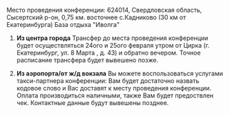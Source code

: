 Место проведения конференции: 624014, Свердловская область, Сысертский р-он, 0,75 км. восточнее с.Кадниково (30 км от Екатеринбурга)
База отдыха "Иволга"

1. **Из центра города**
Трансфер до места проведения конференции будет осуществляться 24ого и 25ого февраля  утром от Цирка (г. Екатеринбург,  ул. 8 Марта , д. 43) и обратно вечером. Точное расписание трансфера будет вывешено позже.

2. **Из аэропорта/от ж/д вокзала**
Вы можете воспользоваться услугами такси-партнера конференции: Вам будет достаточно назвать кодовое слово и Вас доставят к месту проведения конференции. Оплата производиться наличными, также Вам будет предоствлен чек.
Контактные данные будут вывешены позднее. 
